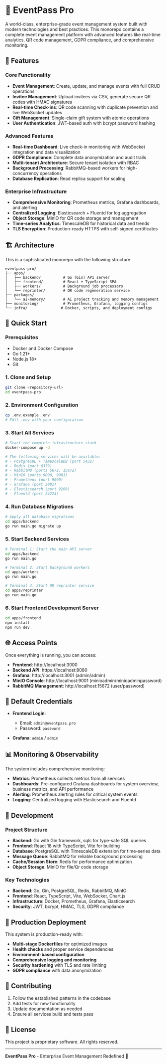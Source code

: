 # 🚀 EventPass Pro

A world-class, enterprise-grade event management system built with modern technologies and best practices. This monorepo contains a complete event management platform with advanced features like real-time analytics, QR code management, GDPR compliance, and comprehensive monitoring.

## 🌟 Features

### Core Functionality
- **Event Management**: Create, update, and manage events with full CRUD operations
- **Invitee Management**: Upload invitees via CSV, generate secure QR codes with HMAC signatures
- **Real-time Check-ins**: QR code scanning with duplicate prevention and live WebSocket updates
- **Gift Management**: Single-claim gift system with atomic operations
- **User Authentication**: JWT-based auth with bcrypt password hashing

### Advanced Features
- **Real-time Dashboard**: Live check-in monitoring with WebSocket integration and data visualization
- **GDPR Compliance**: Complete data anonymization and audit trails
- **Multi-tenant Architecture**: Secure tenant isolation with RBAC
- **Background Processing**: RabbitMQ-based workers for high-concurrency operations
- **Database Replication**: Read replica support for scaling

### Enterprise Infrastructure
- **Comprehensive Monitoring**: Prometheus metrics, Grafana dashboards, and alerting
- **Centralized Logging**: Elasticsearch + Fluentd for log aggregation
- **Object Storage**: MinIO for QR code storage and management
- **Time-series Analytics**: TimescaleDB for historical data and trends
- **TLS Encryption**: Production-ready HTTPS with self-signed certificates

## 🏗️ Architecture

This is a sophisticated monorepo with the following structure:

```
eventpass-pro/
├── apps/
│   ├── backend/          # Go (Gin) API server
│   ├── frontend/         # React + TypeScript SPA
│   ├── workers/          # Background job processors
│   └── reprinter/        # QR code regeneration service
├── packages/
│   └── ai-memory/        # AI project tracking and memory management
├── monitoring/           # Prometheus, Grafana, logging configs
└── infra/               # Docker, scripts, and deployment configs
```

## 🚀 Quick Start

### Prerequisites
- Docker and Docker Compose
- Go 1.21+
- Node.js 18+
- Git

### 1. Clone and Setup
```bash
git clone <repository-url>
cd eventpass-pro
```

### 2. Environment Configuration
```bash
cp .env.example .env
# Edit .env with your configuration
```

### 3. Start All Services
```bash
# Start the complete infrastructure stack
docker-compose up -d

# The following services will be available:
# - PostgreSQL + TimescaleDB (port 5432)
# - Redis (port 6379)
# - RabbitMQ (ports 5672, 15672)
# - MinIO (ports 9000, 9001)
# - Prometheus (port 9090)
# - Grafana (port 3001)
# - Elasticsearch (port 9200)
# - Fluentd (port 24224)
```

### 4. Run Database Migrations
```bash
# Apply all database migrations
cd apps/backend
go run main.go migrate up
```

### 5. Start Backend Services
```bash
# Terminal 1: Start the main API server
cd apps/backend
go run main.go

# Terminal 2: Start background workers
cd apps/workers
go run main.go

# Terminal 3: Start QR reprinter service
cd apps/reprinter
go run main.go
```

### 6. Start Frontend Development Server
```bash
cd apps/frontend
npm install
npm run dev
```

## 🌐 Access Points

Once everything is running, you can access:

- **Frontend**: http://localhost:3000
- **Backend API**: https://localhost:8080
- **Grafana**: http://localhost:3001 (admin/admin)
- **MinIO Console**: http://localhost:9001 (minioadmin/minioadminpassword)
- **RabbitMQ Management**: http://localhost:15672 (user/password)

## 🔐 Default Credentials

- **Frontend Login**:
  - Email: `admin@eventpass.pro`
  - Password: `password`

- **Grafana**: `admin` / `admin`

## 📊 Monitoring & Observability

The system includes comprehensive monitoring:

- **Metrics**: Prometheus collects metrics from all services
- **Dashboards**: Pre-configured Grafana dashboards for system overview, business metrics, and API performance
- **Alerting**: Prometheus alerting rules for critical system events
- **Logging**: Centralized logging with Elasticsearch and Fluentd

## 🔧 Development

### Project Structure
- **Backend**: Go with Gin framework, sqlc for type-safe SQL queries
- **Frontend**: React 18 with TypeScript, Vite for building
- **Database**: PostgreSQL with TimescaleDB extension for time-series data
- **Message Queue**: RabbitMQ for reliable background processing
- **Cache/Session Store**: Redis for performance optimization
- **Object Storage**: MinIO for file/Qr code storage

### Key Technologies
- **Backend**: Go, Gin, PostgreSQL, Redis, RabbitMQ, MinIO
- **Frontend**: React, TypeScript, Vite, WebSocket, Chart.js
- **Infrastructure**: Docker, Prometheus, Grafana, Elasticsearch
- **Security**: JWT, bcrypt, HMAC, TLS, GDPR compliance

## 🚀 Production Deployment

This system is production-ready with:

- **Multi-stage Dockerfiles** for optimized images
- **Health checks** and proper service dependencies
- **Environment-based configuration**
- **Comprehensive logging and monitoring**
- **Security hardening** with TLS and rate limiting
- **GDPR compliance** with data anonymization

## 🤝 Contributing

1. Follow the established patterns in the codebase
2. Add tests for new functionality
3. Update documentation as needed
4. Ensure all services build and tests pass

## 📝 License

This project is proprietary software. All rights reserved.

---

**EventPass Pro** - Enterprise Event Management Redefined 🎯
